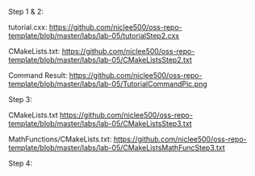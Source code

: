 
Step 1 & 2:

tutorial.cxx:
https://github.com/niclee500/oss-repo-template/blob/master/labs/lab-05/tutorialStep2.cxx

CMakeLists.txt:
https://github.com/niclee500/oss-repo-template/blob/master/labs/lab-05/CMakeListsStep2.txt

Command Result:
https://github.com/niclee500/oss-repo-template/blob/master/labs/lab-05/TutorialCommandPic.png

Step 3:

CMakeLists.txt
https://github.com/niclee500/oss-repo-template/blob/master/labs/lab-05/CMakeListsStep3.txt

MathFunctions/CMakeLists.txt:
https://github.com/niclee500/oss-repo-template/blob/master/labs/lab-05/CMakeListsMathFuncStep3.txt

Step 4:

